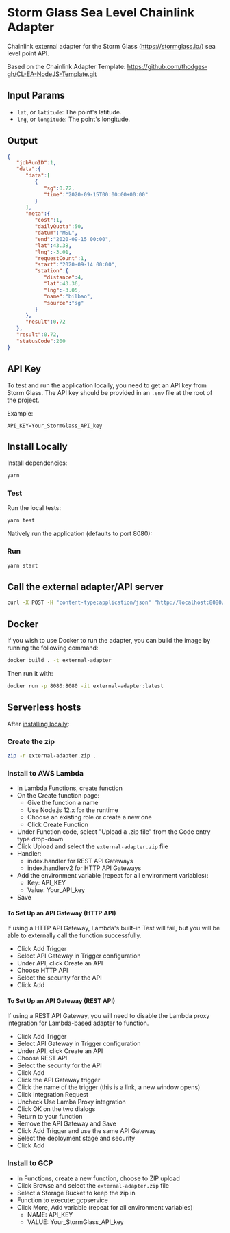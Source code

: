 # Storm Glass Sea Level Chainlink Adapter

Chainlink external adapter for the Storm Glass (https://stormglass.io/) sea level point API.

Based on the Chainlink Adapter Template: https://github.com/thodges-gh/CL-EA-NodeJS-Template.git

## Input Params

- `lat`, or `latitude`: The point's latitude.
- `lng`, or `longitude`: The point's longitude.

## Output

```json
{
   "jobRunID":1,
   "data":{
      "data":[
         {
            "sg":0.72,
            "time":"2020-09-15T00:00:00+00:00"
         }
      ],
      "meta":{
         "cost":1,
         "dailyQuota":50,
         "datum":"MSL",
         "end":"2020-09-15 00:00",
         "lat":43.38,
         "lng":-3.01,
         "requestCount":1,
         "start":"2020-09-14 00:00",
         "station":{
            "distance":4,
            "lat":43.36,
            "lng":-3.05,
            "name":"bilbao",
            "source":"sg"
         }
      },
      "result":0.72
   },
   "result":0.72,
   "statusCode":200
}
```

## API Key

To test and run the application locally, you need to get an API key from Storm Glass. The API key should be provided in an `.env` file at the root of the project.

Example:

```
API_KEY=Your_StormGlass_API_key
```

## Install Locally

Install dependencies:

```bash
yarn
```

### Test

Run the local tests:

```bash
yarn test
```

Natively run the application (defaults to port 8080):

### Run

```bash
yarn start
```

## Call the external adapter/API server

```bash
curl -X POST -H "content-type:application/json" "http://localhost:8080/" --data '{ "id": 0, data: { lat: 43.38, lng: -3.01 } }'
```

## Docker

If you wish to use Docker to run the adapter, you can build the image by running the following command:

```bash
docker build . -t external-adapter
```

Then run it with:

```bash
docker run -p 8080:8080 -it external-adapter:latest
```

## Serverless hosts

After [installing locally](#install-locally):

### Create the zip

```bash
zip -r external-adapter.zip .
```

### Install to AWS Lambda

- In Lambda Functions, create function
- On the Create function page:
  - Give the function a name
  - Use Node.js 12.x for the runtime
  - Choose an existing role or create a new one
  - Click Create Function
- Under Function code, select "Upload a .zip file" from the Code entry type drop-down
- Click Upload and select the `external-adapter.zip` file
- Handler:
    - index.handler for REST API Gateways
    - index.handlerv2 for HTTP API Gateways
- Add the environment variable (repeat for all environment variables):
  - Key: API_KEY
  - Value: Your_API_key
- Save

#### To Set Up an API Gateway (HTTP API)

If using a HTTP API Gateway, Lambda's built-in Test will fail, but you will be able to externally call the function successfully.

- Click Add Trigger
- Select API Gateway in Trigger configuration
- Under API, click Create an API
- Choose HTTP API
- Select the security for the API
- Click Add

#### To Set Up an API Gateway (REST API)

If using a REST API Gateway, you will need to disable the Lambda proxy integration for Lambda-based adapter to function.

- Click Add Trigger
- Select API Gateway in Trigger configuration
- Under API, click Create an API
- Choose REST API
- Select the security for the API
- Click Add
- Click the API Gateway trigger
- Click the name of the trigger (this is a link, a new window opens)
- Click Integration Request
- Uncheck Use Lamba Proxy integration
- Click OK on the two dialogs
- Return to your function
- Remove the API Gateway and Save
- Click Add Trigger and use the same API Gateway
- Select the deployment stage and security
- Click Add

### Install to GCP

- In Functions, create a new function, choose to ZIP upload
- Click Browse and select the `external-adapter.zip` file
- Select a Storage Bucket to keep the zip in
- Function to execute: gcpservice
- Click More, Add variable (repeat for all environment variables)
  - NAME: API_KEY
  - VALUE: Your_StormGlass_API_key
